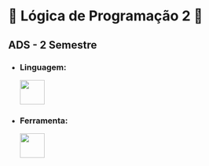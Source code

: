 # 🌸 Lógica de Programação 2 🌸

## ADS - 2 Semestre

+ ### Linguagem:
     <img aling="cebter" heigth="50" width="50" src="https://cdn.jsdelivr.net/gh/devicons/devicon/icons/csharp/csharp-original.svg" />
         
+ ### Ferramenta:
     <img aling="cebter" heigth="50" width="50" src="https://cdn.jsdelivr.net/gh/devicons/devicon/icons/visualstudio/visualstudio-plain.svg" />
          
